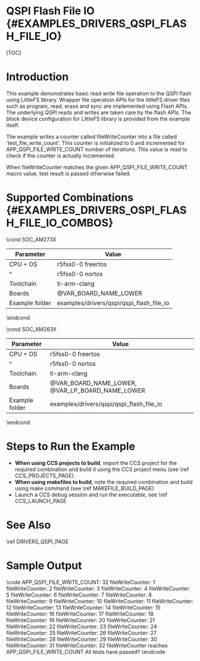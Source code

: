 # QSPI Flash File IO {#EXAMPLES_DRIVERS_QSPI_FLASH_FILE_IO}

[TOC]

# Introduction

This example demonstrates basic read write file operation to the QSPI flash using LittleFS library. Wrapper file operation APIs for the littleFS driver files such as program, read, erase and sync are implemented using Flash APIs. The underlying QSPI reads and writes are taken care by the flash APIs. The block device configuration for LittleFS library is provided from the example itself.

The example writes a counter called fileWriteCounter into a file called 'test_file_write_count'. This counter is initialized to 0 and incremented for APP_QSPI_FILE_WRITE_COUNT number of iterations. This value is read to check if the counter is actually incremented.

When fileWriteCounter matches the given APP_QSPI_FILE_WRITE_COUNT macro value, test result is passed otherwise failed.

# Supported Combinations {#EXAMPLES_DRIVERS_OSPI_FLASH_FILE_IO_COMBOS}

\cond SOC_AM273X

 Parameter      | Value
 ---------------|-----------
 CPU + OS       | r5fss0-0 freertos
 ^              | r5fss0-0 nortos
 Toolchain      | ti-arm-clang
 Boards         | @VAR_BOARD_NAME_LOWER
 Example folder | examples/drivers/qspi/qspi_flash_file_io

\endcond

\cond SOC_AM263X

 Parameter      | Value
 ---------------|-----------
 CPU + OS       | r5fss0-0 freertos
 ^              | r5fss0-0 nortos
 Toolchain      | ti-arm-clang
 Boards         | @VAR_BOARD_NAME_LOWER, @VAR_LP_BOARD_NAME_LOWER
 Example folder | examples/drivers/qspi/qspi_flash_file_io

\endcond

# Steps to Run the Example

- **When using CCS projects to build**, import the CCS project for the required combination
  and build it using the CCS project menu (see \ref CCS_PROJECTS_PAGE).
- **When using makefiles to build**, note the required combination and build using
  make command (see \ref MAKEFILE_BUILD_PAGE)
- Launch a CCS debug session and run the executable, see \ref CCS_LAUNCH_PAGE

# See Also

\ref DRIVERS_QSPI_PAGE

# Sample Output

\code
APP_QSPI_FILE_WRITE_COUNT: 32
fileWriteCounter: 1
fileWriteCounter: 2
fileWriteCounter: 3
fileWriteCounter: 4
fileWriteCounter: 5
fileWriteCounter: 6
fileWriteCounter: 7
fileWriteCounter: 8
fileWriteCounter: 9
fileWriteCounter: 10
fileWriteCounter: 11
fileWriteCounter: 12
fileWriteCounter: 13
fileWriteCounter: 14
fileWriteCounter: 15
fileWriteCounter: 16
fileWriteCounter: 17
fileWriteCounter: 18
fileWriteCounter: 19
fileWriteCounter: 20
fileWriteCounter: 21
fileWriteCounter: 22
fileWriteCounter: 23
fileWriteCounter: 24
fileWriteCounter: 25
fileWriteCounter: 26
fileWriteCounter: 27
fileWriteCounter: 28
fileWriteCounter: 29
fileWriteCounter: 30
fileWriteCounter: 31
fileWriteCounter: 32
fileWriteCounter reaches APP_QSPI_FILE_WRITE_COUNT
All tests have passed!!
\endcode
